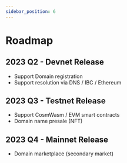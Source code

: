 ```yaml
---
sidebar_position: 6
---
```


# Roadmap

## 2023 Q2 - Devnet Release

- Support Domain registration
- Support resolution via DNS / IBC / Ethereum

## 2023 Q3 - Testnet Release

- Support CosmWasm / EVM smart contracts
- Domain name presale (NFT)

## 2023 Q4 - Mainnet Release

- Domain marketplace (secondary market)
